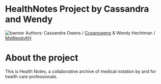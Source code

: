 # HealthNotes Project by Cassandra and Wendy


![banner](http://pvchiroinc.com/wp-content/uploads/2012/08/doctors.jpg)
Authors: Cassandra Owens / [Cceanowens](https://github.com/Cceanowens) & Wendy Hechtman / [MsWendyKH](https://github.com/MsWendyKH) 
<br>
#  <h1>About the project</h1>
This is Health Notes, a collaborative archive of medical notation by and for health care professionals.

<br>
<br>

